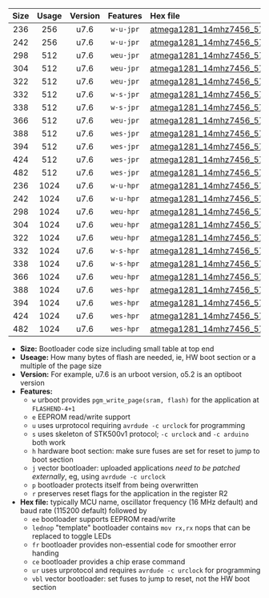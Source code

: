 |Size|Usage|Version|Features|Hex file|
|:-:|:-:|:-:|:-:|:--|
|236|256|u7.6|`w-u-jpr`|[atmega1281_14mhz7456_57600bps_ur_vbl.hex](https://raw.githubusercontent.com/stefanrueger/urboot/main/atmega1281_14mhz7456_57600bps_ur_vbl.hex)|
|242|256|u7.6|`w-u-jpr`|[atmega1281_14mhz7456_57600bps_lednop_ur_vbl.hex](https://raw.githubusercontent.com/stefanrueger/urboot/main/atmega1281_14mhz7456_57600bps_lednop_ur_vbl.hex)|
|298|512|u7.6|`weu-jpr`|[atmega1281_14mhz7456_57600bps_ee_ur_vbl.hex](https://raw.githubusercontent.com/stefanrueger/urboot/main/atmega1281_14mhz7456_57600bps_ee_ur_vbl.hex)|
|304|512|u7.6|`weu-jpr`|[atmega1281_14mhz7456_57600bps_ee_lednop_ur_vbl.hex](https://raw.githubusercontent.com/stefanrueger/urboot/main/atmega1281_14mhz7456_57600bps_ee_lednop_ur_vbl.hex)|
|322|512|u7.6|`weu-jpr`|[atmega1281_14mhz7456_57600bps_ee_lednop_fr_ur_vbl.hex](https://raw.githubusercontent.com/stefanrueger/urboot/main/atmega1281_14mhz7456_57600bps_ee_lednop_fr_ur_vbl.hex)|
|332|512|u7.6|`w-s-jpr`|[atmega1281_14mhz7456_57600bps_vbl.hex](https://raw.githubusercontent.com/stefanrueger/urboot/main/atmega1281_14mhz7456_57600bps_vbl.hex)|
|338|512|u7.6|`w-s-jpr`|[atmega1281_14mhz7456_57600bps_lednop_vbl.hex](https://raw.githubusercontent.com/stefanrueger/urboot/main/atmega1281_14mhz7456_57600bps_lednop_vbl.hex)|
|366|512|u7.6|`weu-jpr`|[atmega1281_14mhz7456_57600bps_ee_lednop_fr_ce_ur_vbl.hex](https://raw.githubusercontent.com/stefanrueger/urboot/main/atmega1281_14mhz7456_57600bps_ee_lednop_fr_ce_ur_vbl.hex)|
|388|512|u7.6|`wes-jpr`|[atmega1281_14mhz7456_57600bps_ee_vbl.hex](https://raw.githubusercontent.com/stefanrueger/urboot/main/atmega1281_14mhz7456_57600bps_ee_vbl.hex)|
|394|512|u7.6|`wes-jpr`|[atmega1281_14mhz7456_57600bps_ee_lednop_vbl.hex](https://raw.githubusercontent.com/stefanrueger/urboot/main/atmega1281_14mhz7456_57600bps_ee_lednop_vbl.hex)|
|424|512|u7.6|`wes-jpr`|[atmega1281_14mhz7456_57600bps_ee_lednop_fr_vbl.hex](https://raw.githubusercontent.com/stefanrueger/urboot/main/atmega1281_14mhz7456_57600bps_ee_lednop_fr_vbl.hex)|
|482|512|u7.6|`wes-jpr`|[atmega1281_14mhz7456_57600bps_ee_lednop_fr_ce_vbl.hex](https://raw.githubusercontent.com/stefanrueger/urboot/main/atmega1281_14mhz7456_57600bps_ee_lednop_fr_ce_vbl.hex)|
|236|1024|u7.6|`w-u-hpr`|[atmega1281_14mhz7456_57600bps_ur.hex](https://raw.githubusercontent.com/stefanrueger/urboot/main/atmega1281_14mhz7456_57600bps_ur.hex)|
|242|1024|u7.6|`w-u-hpr`|[atmega1281_14mhz7456_57600bps_lednop_ur.hex](https://raw.githubusercontent.com/stefanrueger/urboot/main/atmega1281_14mhz7456_57600bps_lednop_ur.hex)|
|298|1024|u7.6|`weu-hpr`|[atmega1281_14mhz7456_57600bps_ee_ur.hex](https://raw.githubusercontent.com/stefanrueger/urboot/main/atmega1281_14mhz7456_57600bps_ee_ur.hex)|
|304|1024|u7.6|`weu-hpr`|[atmega1281_14mhz7456_57600bps_ee_lednop_ur.hex](https://raw.githubusercontent.com/stefanrueger/urboot/main/atmega1281_14mhz7456_57600bps_ee_lednop_ur.hex)|
|322|1024|u7.6|`weu-hpr`|[atmega1281_14mhz7456_57600bps_ee_lednop_fr_ur.hex](https://raw.githubusercontent.com/stefanrueger/urboot/main/atmega1281_14mhz7456_57600bps_ee_lednop_fr_ur.hex)|
|332|1024|u7.6|`w-s-hpr`|[atmega1281_14mhz7456_57600bps.hex](https://raw.githubusercontent.com/stefanrueger/urboot/main/atmega1281_14mhz7456_57600bps.hex)|
|338|1024|u7.6|`w-s-hpr`|[atmega1281_14mhz7456_57600bps_lednop.hex](https://raw.githubusercontent.com/stefanrueger/urboot/main/atmega1281_14mhz7456_57600bps_lednop.hex)|
|366|1024|u7.6|`weu-hpr`|[atmega1281_14mhz7456_57600bps_ee_lednop_fr_ce_ur.hex](https://raw.githubusercontent.com/stefanrueger/urboot/main/atmega1281_14mhz7456_57600bps_ee_lednop_fr_ce_ur.hex)|
|388|1024|u7.6|`wes-hpr`|[atmega1281_14mhz7456_57600bps_ee.hex](https://raw.githubusercontent.com/stefanrueger/urboot/main/atmega1281_14mhz7456_57600bps_ee.hex)|
|394|1024|u7.6|`wes-hpr`|[atmega1281_14mhz7456_57600bps_ee_lednop.hex](https://raw.githubusercontent.com/stefanrueger/urboot/main/atmega1281_14mhz7456_57600bps_ee_lednop.hex)|
|424|1024|u7.6|`wes-hpr`|[atmega1281_14mhz7456_57600bps_ee_lednop_fr.hex](https://raw.githubusercontent.com/stefanrueger/urboot/main/atmega1281_14mhz7456_57600bps_ee_lednop_fr.hex)|
|482|1024|u7.6|`wes-hpr`|[atmega1281_14mhz7456_57600bps_ee_lednop_fr_ce.hex](https://raw.githubusercontent.com/stefanrueger/urboot/main/atmega1281_14mhz7456_57600bps_ee_lednop_fr_ce.hex)|

- **Size:** Bootloader code size including small table at top end
- **Useage:** How many bytes of flash are needed, ie, HW boot section or a multiple of the page size
- **Version:** For example, u7.6 is an urboot version, o5.2 is an optiboot version
- **Features:**
  + `w` urboot provides `pgm_write_page(sram, flash)` for the application at `FLASHEND-4+1`
  + `e` EEPROM read/write support
  + `u` uses urprotocol requiring `avrdude -c urclock` for programming
  + `s` uses skeleton of STK500v1 protocol; `-c urclock` and `-c arduino` both work
  + `h` hardware boot section: make sure fuses are set for reset to jump to boot section
  + `j` vector bootloader: uploaded applications *need to be patched externally*, eg, using `avrdude -c urclock`
  + `p` bootloader protects itself from being overwritten
  + `r` preserves reset flags for the application in the register R2
- **Hex file:** typically MCU name, oscillator frequency (16 MHz default) and baud rate (115200 default) followed by
  + `ee` bootloader supports EEPROM read/write
  + `lednop` "template" bootloader contains `mov rx,rx` nops that can be replaced to toggle LEDs
  + `fr` bootloader provides non-essential code for smoother error handing
  + `ce` bootloader provides a chip erase command
  + `ur` uses urprotocol and requires `avrdude -c urclock` for programming
  + `vbl` vector bootloader: set fuses to jump to reset, not the HW boot section
